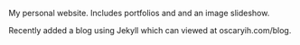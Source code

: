 My personal website. Includes portfolios and and an image slideshow.

Recently added a blog using Jekyll which can viewed at oscaryih.com/blog.
